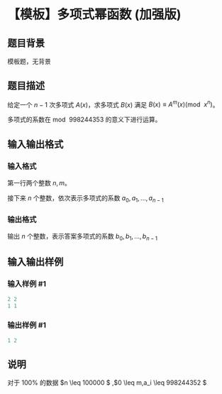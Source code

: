 # 【模板】多项式幂函数 (加强版)

## 题目背景

模板题，无背景

## 题目描述

给定一个 $n-1$ 次多项式 $A(x)$，求多项式 $B(x)$ 满足 $B(x)\equiv A^m(x)(\mathrm{mod\:}\ x^n)$。

多项式的系数在 $\mathrm{mod\:}\ 998244353$ 的意义下进行运算。

## 输入输出格式

### 输入格式

第一行两个整数 $n,m$。

接下来 $n$ 个整数，依次表示多项式的系数 $a_0, a_1,...,a_{n-1}$

### 输出格式

输出 $n$ 个整数，表示答案多项式的系数 $b_0, b_1,...,b_{n-1}$

## 输入输出样例

### 输入样例 #1

```cpp
2 2
1 1
```


### 输出样例 #1

```cpp
1 2
```


## 说明

对于 $100\%$ 的数据 $n \leq 100000 $ ,$0 \leq m,a_i \leq 998244352 $


